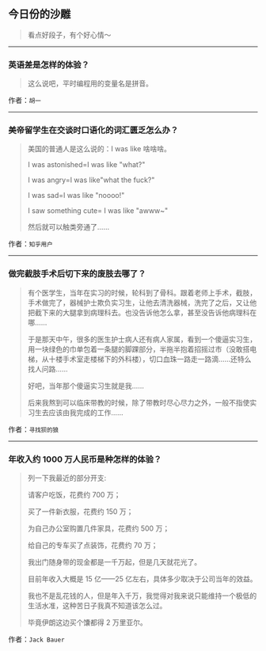 ## 今日份的沙雕

> 看点好段子，有个好心情～


 
---

### 英语差是怎样的体验？

> 这么说吧，平时编程用的变量名是拼音。


作者：`胡一`

---

### 美帝留学生在交谈时口语化的词汇匮乏怎么办？

> 美国的普通人是这么说的：I was like 啥啥啥。
> 
> I was astonished=I was like "what?"
> 
> I was angry=I was like"what the fuck?"
> 
> I was sad=I was like "noooo!"
> 
> I saw something cute= I was like "awww~"
> 
> 然后就可以触类旁通了……


作者：`知乎用户`

---

### 做完截肢手术后切下来的废肢去哪了？

> 有个医学生，当年在实习的时候，轮科到了骨科。跟着老师上手术，截肢，手术做完了，器械护士欺负实习生，让他去清洗器械，洗完了之后，又让他把截下来的大腿拿到病理科去。也没告诉他怎么拿，甚至没告诉他病理科在哪……
> 
> 于是那天中午，很多的医生护士病人还有病人家属，看到一个傻逼实习生，用一块绿色的巾单包着一条腿的脚踝部分，半拖半抱着招摇过市（没敢搭电梯，从十楼手术室走楼梯下的外科楼），切口血珠一路走一路滴……还特么找人问路……
> 
> 好吧，当年那个傻逼实习生就是我……
> 
> 后来我熬到可以临床带教的时候，除了带教时尽心尽力之外，一般不指使实习生去应该由我完成的工作……


作者：`寻找狈的狼`

---

### 年收入约 1000 万人民币是种怎样的体验？

> 列一下我最近的部分开支:
> 
> 请客户吃饭，花费约 700 万；
> 
> 买了一件新衣服，花费约 150 万；
> 
> 为自己办公室购置几件家具，花费约 500 万；
> 
> 给自己的专车买了点装饰，花费约 70 万；
> 
> 我出门随身带的现金都是一千万起，但是几天就花光了。
> 
> 目前年收入大概是 15 亿——25 亿左右，具体多少取决于公司当年的效益。
> 
> 我也不是乱花钱的人，但是年入千万，我觉得对我来说只能维持一个极低的生活水准，这种苦日子我真不知道该怎么过。
> 
> 毕竟伊朗这边买个馕都得 2 万里亚尔。


作者：`Jack Bauer`